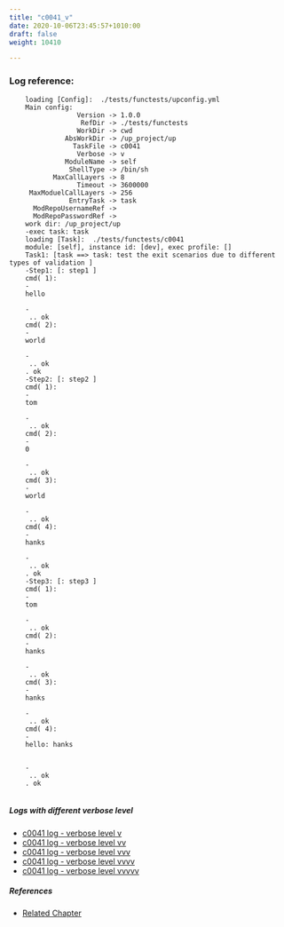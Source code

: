 ```yaml
---
title: "c0041_v"
date: 2020-10-06T23:45:57+1010:00
draft: false
weight: 10410

---
```


### Log reference: <no value>

```
    loading [Config]:  ./tests/functests/upconfig.yml
    Main config:
                 Version -> 1.0.0
                  RefDir -> ./tests/functests
                 WorkDir -> cwd
              AbsWorkDir -> /up_project/up
                TaskFile -> c0041
                 Verbose -> v
              ModuleName -> self
               ShellType -> /bin/sh
           MaxCallLayers -> 8
                 Timeout -> 3600000
     MaxModuelCallLayers -> 256
               EntryTask -> task
      ModRepoUsernameRef -> 
      ModRepoPasswordRef -> 
    work dir: /up_project/up
    -exec task: task
    loading [Task]:  ./tests/functests/c0041
    module: [self], instance id: [dev], exec profile: []
    Task1: [task ==> task: test the exit scenarios due to different types of validation ]
    -Step1: [: step1 ]
    cmd( 1):
    -
    hello
    
    -
     .. ok
    cmd( 2):
    -
    world
    
    -
     .. ok
    . ok
    -Step2: [: step2 ]
    cmd( 1):
    -
    tom
    
    -
     .. ok
    cmd( 2):
    -
    0
    
    -
     .. ok
    cmd( 3):
    -
    world
    
    -
     .. ok
    cmd( 4):
    -
    hanks
    
    -
     .. ok
    . ok
    -Step3: [: step3 ]
    cmd( 1):
    -
    tom
    
    -
     .. ok
    cmd( 2):
    -
    hanks
    
    -
     .. ok
    cmd( 3):
    -
    hanks
    
    -
     .. ok
    cmd( 4):
    -
    hello: hanks
    
    
    -
     .. ok
    . ok
    
```

##### Logs with different verbose level
* [c0041 log - verbose level v](../../logs/c0041_v)
* [c0041 log - verbose level vv](../../logs/c0041_vv)
* [c0041 log - verbose level vvv](../../logs/c0041_vvv)
* [c0041 log - verbose level vvvv](../../logs/c0041_vvvv)
* [c0041 log - verbose level vvvvv](../../logs/c0041_vvvvv)

##### References
* [Related Chapter](../../shell-func/c0041)
